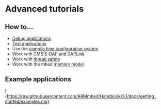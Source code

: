 
# Advanced tutorials

## How to...

* [Debug applications](debugging.md)
* [Test applications](testing.md)
* Use the [compile time configuration system](config_system.md)
* Work with [CMSIS-DAP and DAPLink](DAP.md)
* Work with [thread safety](../concepts/thread_safety.md)
* Work with the mbed [memory model](../concepts/memory_model.md)

## Example applications

!{https://raw.githubusercontent.com/ARMmbed/Handbook/5.1/docs/getting_started/examples.md}
